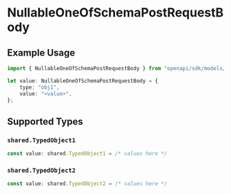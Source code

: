 # NullableOneOfSchemaPostRequestBody

## Example Usage

```typescript
import { NullableOneOfSchemaPostRequestBody } from "openapi/sdk/models/operations";

let value: NullableOneOfSchemaPostRequestBody = {
    type: "obj1",
    value: "<value>",
};
```

## Supported Types

### `shared.TypedObject1`

```typescript
const value: shared.TypedObject1 = /* values here */
```

### `shared.TypedObject2`

```typescript
const value: shared.TypedObject2 = /* values here */
```

